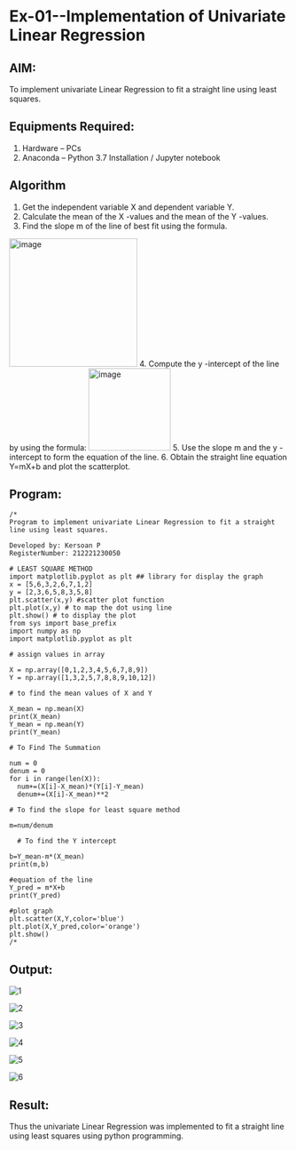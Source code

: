 # Ex-01--Implementation of Univariate Linear Regression
## AIM:
To implement univariate Linear Regression to fit a straight line using least squares.

## Equipments Required:
1. Hardware – PCs
2. Anaconda – Python 3.7 Installation / Jupyter notebook

## Algorithm
1. Get the independent variable X and dependent variable Y.
2. Calculate the mean of the X -values and the mean of the Y -values.
3. Find the slope m of the line of best fit using the formula. 
<img width="231" alt="image" src="https://user-images.githubusercontent.com/93026020/192078527-b3b5ee3e-992f-46c4-865b-3b7ce4ac54ad.png">
4. Compute the y -intercept of the line by using the formula:
<img width="148" alt="image" src="https://user-images.githubusercontent.com/93026020/192078545-79d70b90-7e9d-4b85-9f8b-9d7548a4c5a4.png">
5. Use the slope m and the y -intercept to form the equation of the line.
6. Obtain the straight line equation Y=mX+b and plot the scatterplot.

## Program:
```
/*
Program to implement univariate Linear Regression to fit a straight line using least squares.

Developed by: Kersoan P
RegisterNumber: 212221230050

# LEAST SQUARE METHOD 
import matplotlib.pyplot as plt ## library for display the graph
x = [5,6,3,2,6,7,1,2]
y = [2,3,6,5,8,3,5,8]
plt.scatter(x,y) #scatter plot function
plt.plot(x,y) # to map the dot using line 
plt.show() # to display the plot
from sys import base_prefix
import numpy as np
import matplotlib.pyplot as plt

# assign values in array

X = np.array([0,1,2,3,4,5,6,7,8,9])
Y = np.array([1,3,2,5,7,8,8,9,10,12])

# to find the mean values of X and Y

X_mean = np.mean(X)
print(X_mean)
Y_mean = np.mean(Y)
print(Y_mean)

# To Find The Summation

num = 0
denum = 0
for i in range(len(X)):
  num+=(X[i]-X_mean)*(Y[i]-Y_mean)
  denum+=(X[i]-X_mean)**2

# To find the slope for least square method

m=num/denum

  # To find the Y intercept 

b=Y_mean-m*(X_mean)
print(m,b)

#equation of the line 
Y_pred = m*X+b
print(Y_pred)

#plot graph
plt.scatter(X,Y,color='blue')
plt.plot(X,Y_pred,color='orange')
plt.show()
/*
```


## Output:
![1](https://user-images.githubusercontent.com/93427472/199087737-a9db4259-e8a9-4141-a371-d30bb69a490e.png)

![2](https://user-images.githubusercontent.com/93427472/199087762-f3e6a1db-5754-4720-ad36-0913aa4b6581.png)

![3](https://user-images.githubusercontent.com/93427472/199087766-ad289282-a035-4adc-b812-36ed5659a386.png)

![4](https://user-images.githubusercontent.com/93427472/199087772-e9ac0873-121e-4050-bf20-ee0eb661b41f.png)

![5](https://user-images.githubusercontent.com/93427472/199087775-c42aacf8-f3db-494b-bcfe-14966caa56ab.png)

![6](https://user-images.githubusercontent.com/93427472/199087780-d43d5fe3-1267-4d74-8d57-8ad46404080d.png)

## Result:
Thus the univariate Linear Regression was implemented to fit a straight line using least squares using python programming.
